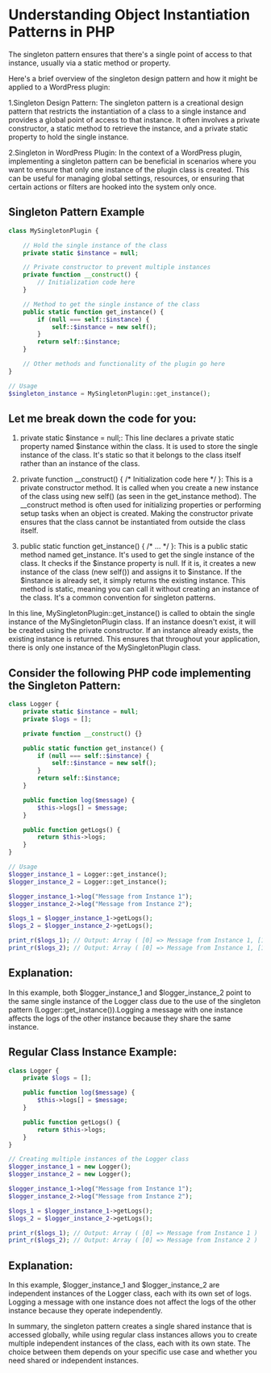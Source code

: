 # Understanding Object Instantiation Patterns in PHP
The singleton pattern ensures that there's a single point of access to that instance, usually via a static method or property.

Here's a brief overview of the singleton design pattern and how it might be applied to a WordPress plugin:

   1.Singleton Design Pattern:
        The singleton pattern is a creational design pattern that restricts the instantiation of a class to a single instance and provides a global point of access to that instance.
        It often involves a private constructor, a static method to retrieve the instance, and a private static property to hold the single instance.

   2.Singleton in WordPress Plugin:
        In the context of a WordPress plugin, implementing a singleton pattern can be beneficial in scenarios where you want to ensure that only one instance of the plugin class is created.
        This can be useful for managing global settings, resources, or ensuring that certain actions or filters are hooked into the system only once.

## Singleton Pattern Example

```php
class MySingletonPlugin {

    // Hold the single instance of the class
    private static $instance = null;

    // Private constructor to prevent multiple instances
    private function __construct() {
        // Initialization code here
    }

    // Method to get the single instance of the class
    public static function get_instance() {
        if (null === self::$instance) {
            self::$instance = new self();
        }
        return self::$instance;
    }

    // Other methods and functionality of the plugin go here
}

// Usage
$singleton_instance = MySingletonPlugin::get_instance();

```
## Let me break down the code for you:

1. private static $instance = null;:
This line declares a private static property named $instance within the class. It is used to store the single instance of the class.
It's static so that it belongs to the class itself rather than an instance of the class.

2. private function __construct() { /* Initialization code here */ }:
This is a private constructor method. It is called when you create a new instance of the class using new self() (as seen in the get_instance method).
The __construct method is often used for initializing properties or performing setup tasks when an object is created.
Making the constructor private ensures that the class cannot be instantiated from outside the class itself.

3. public static function get_instance() { /* ... */ }:
This is a public static method named get_instance. It's used to get the single instance of the class.
It checks if the $instance property is null. If it is, it creates a new instance of the class (new self()) and assigns it to $instance.
If the $instance is already set, it simply returns the existing instance.
This method is static, meaning you can call it without creating an instance of the class. It's a common convention for singleton patterns.

In this line, MySingletonPlugin::get_instance() is called to obtain the single instance of the MySingletonPlugin class. 
If an instance doesn't exist, it will be created using the private constructor. If an instance already exists, the existing instance is returned. 
This ensures that throughout your application, there is only one instance of the MySingletonPlugin class.

## Consider the following PHP code implementing the Singleton Pattern:

```php
class Logger {
    private static $instance = null;
    private $logs = [];

    private function __construct() {}

    public static function get_instance() {
        if (null === self::$instance) {
            self::$instance = new self();
        }
        return self::$instance;
    }

    public function log($message) {
        $this->logs[] = $message;
    }

    public function getLogs() {
        return $this->logs;
    }
}

// Usage
$logger_instance_1 = Logger::get_instance();
$logger_instance_2 = Logger::get_instance();

$logger_instance_1->log("Message from Instance 1");
$logger_instance_2->log("Message from Instance 2");

$logs_1 = $logger_instance_1->getLogs();
$logs_2 = $logger_instance_2->getLogs();

print_r($logs_1); // Output: Array ( [0] => Message from Instance 1, [1] => Message from Instance 2 )
print_r($logs_2); // Output: Array ( [0] => Message from Instance 1, [1] => Message from Instance 2 )

```

## Explanation:

In this example, both $logger_instance_1 and $logger_instance_2 point to the same single instance of the Logger 
class due to the use of the singleton pattern (Logger::get_instance()).Logging a message with one instance affects 
the logs of the other instance because they share the same instance.

## Regular Class Instance Example:
```php
class Logger {
    private $logs = [];

    public function log($message) {
        $this->logs[] = $message;
    }

    public function getLogs() {
        return $this->logs;
    }
}

// Creating multiple instances of the Logger class
$logger_instance_1 = new Logger();
$logger_instance_2 = new Logger();

$logger_instance_1->log("Message from Instance 1");
$logger_instance_2->log("Message from Instance 2");

$logs_1 = $logger_instance_1->getLogs();
$logs_2 = $logger_instance_2->getLogs();

print_r($logs_1); // Output: Array ( [0] => Message from Instance 1 )
print_r($logs_2); // Output: Array ( [0] => Message from Instance 2 )
```
## Explanation:

In this example, $logger_instance_1 and $logger_instance_2 are independent instances of the Logger class, each with its own set of logs.
Logging a message with one instance does not affect the logs of the other instance because they operate independently.

In summary, the singleton pattern creates a single shared instance that is accessed globally, while using regular class instances allows you to
create multiple independent instances of the class, each with its own state. The choice between them depends on your specific use case and whether 
you need shared or independent instances.
